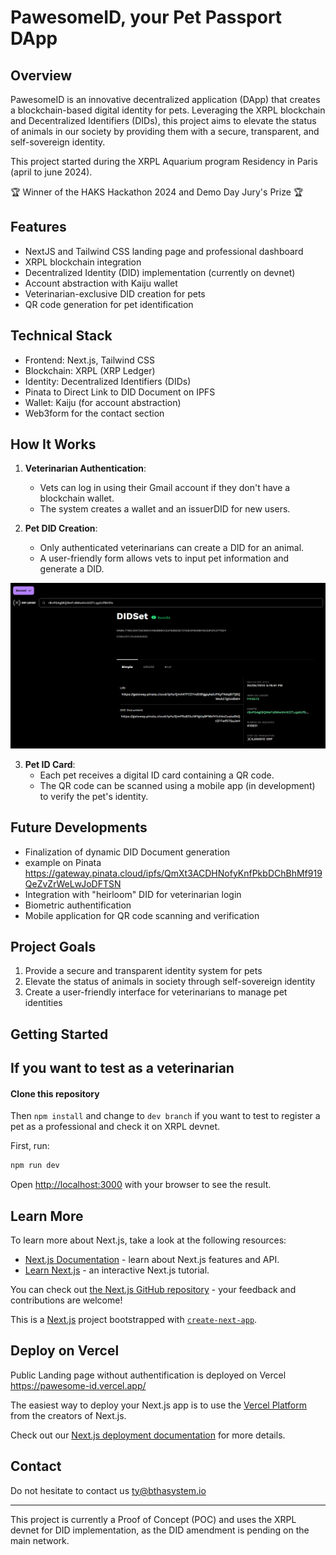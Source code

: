 # PawesomeID, your Pet Passport DApp

## Overview

PawesomeID is an innovative decentralized application (DApp) that creates a blockchain-based digital identity for pets. Leveraging the XRPL blockchain and Decentralized Identifiers (DIDs), this project aims to elevate the status of animals in our society by providing them with a secure, transparent, and self-sovereign identity.

This project started during the XRPL Aquarium program Residency in Paris (april to june 2024).

🏆 Winner of the HAKS Hackathon 2024 and Demo Day Jury's Prize 🏆 

## Features

- NextJS and Tailwind CSS landing page and professional dashboard
- XRPL blockchain integration
- Decentralized Identity (DID) implementation (currently on devnet)
- Account abstraction with Kaiju wallet
- Veterinarian-exclusive DID creation for pets
- QR code generation for pet identification

## Technical Stack

- Frontend: Next.js, Tailwind CSS
- Blockchain: XRPL (XRP Ledger)
- Identity: Decentralized Identifiers (DIDs)
- Pinata to Direct Link to DID Document on IPFS
- Wallet: Kaiju (for account abstraction)
- Web3form for the contact section

## How It Works

1. **Veterinarian Authentication**: 
   - Vets can log in using their Gmail account if they don't have a blockchain wallet.
   - The system creates a wallet and an issuerDID for new users.

2. **Pet DID Creation**:
   - Only authenticated veterinarians can create a DID for an animal.
   - A user-friendly form allows vets to input pet information and generate a DID.
  
  ![Pet DID Creation](public/images/didset300524.png)

3. **Pet ID Card**:
   - Each pet receives a digital ID card containing a QR code.
   - The QR code can be scanned using a mobile app (in development) to verify the pet's identity.

## Future Developments

- Finalization of dynamic DID Document generation
- example on Pinata https://gateway.pinata.cloud/ipfs/QmXt3ACDHNofyKnfPkbDChBhMf919QeZvZrWeLwJoDFTSN
- Integration with "heirloom" DID for veterinarian login
- Biometric authentification
- Mobile application for QR code scanning and verification

## Project Goals

1. Provide a secure and transparent identity system for pets
2. Elevate the status of animals in society through self-sovereign identity
3. Create a user-friendly interface for veterinarians to manage pet identities

## Getting Started

## If you want to test as a veterinarian
#### Clone this repository
Then
```npm install```
and change to ```dev branch``` if you want to test to register a pet as a professional and check it on XRPL devnet.


First, run:

```bash
npm run dev
```

Open [http://localhost:3000](http://localhost:3000) with your browser to see the result.


## Learn More

To learn more about Next.js, take a look at the following resources:

- [Next.js Documentation](https://nextjs.org/docs) - learn about Next.js features and API.
- [Learn Next.js](https://nextjs.org/learn) - an interactive Next.js tutorial.

You can check out [the Next.js GitHub repository](https://github.com/vercel/next.js/) - your feedback and contributions are welcome!


This is a [Next.js](https://nextjs.org/) project bootstrapped with [`create-next-app`](https://github.com/vercel/next.js/tree/canary/packages/create-next-app).

## Deploy on Vercel

Public Landing page without authentification is deployed on Vercel
https://pawesome-id.vercel.app/

The easiest way to deploy your Next.js app is to use the [Vercel Platform](https://vercel.com/new?utm_medium=default-template&filter=next.js&utm_source=create-next-app&utm_campaign=create-next-app-readme) from the creators of Next.js.

Check out our [Next.js deployment documentation](https://nextjs.org/docs/deployment) for more details.


## Contact

Do not hesitate to contact us
ty@bthasystem.io

---

This project is currently a Proof of Concept (POC) and uses the XRPL devnet for DID implementation, as the DID amendment is pending on the main network.